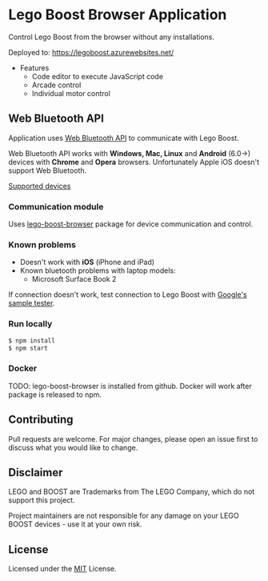 # Lego Boost Browser Application

Control Lego Boost from the browser without any installations.

Deployed to: https://legoboost.azurewebsites.net/

* Features
  * Code editor to execute JavaScript code
  * Arcade control
  * Individual motor control

## Web Bluetooth API

Application uses [Web Bluetooth API](https://developer.mozilla.org/en-US/docs/Web/API/Web_Bluetooth_API) to communicate with Lego Boost. 

Web Bluetooth API works with __Windows, Mac, Linux__ and __Android__ (6.0->) devices with __Chrome__ and __Opera__ browsers. Unfortunately Apple iOS doesn't support Web Bluetooth. 

[Supported devices](https://github.com/WebBluetoothCG/web-bluetooth/blob/master/implementation-status.md)

### Communication module

Uses [lego-boost-browser](https://github.com/ttu/lego-boost-browser) package for device communication and control.

### Known problems

* Doesn't work with __iOS__ (iPhone and iPad)
* Known bluetooth problems with laptop models:
  * Microsoft Surface Book 2

If connection doesn't work, test connection to Lego Boost with [Google's sample tester](https://googlechrome.github.io/samples/web-bluetooth/read-characteristic-value-changed.html).

### Run locally

```sh
$ npm install
$ npm start
```

### Docker

TODO: lego-boost-browser is installed from github. Docker will work after package is released to npm.

## Contributing

Pull requests are welcome. For major changes, please open an issue first to discuss what you would like to change.

## Disclaimer

LEGO and BOOST are Trademarks from The LEGO Company, which do not support this project. 

Project maintainers are not responsible for any damage on your LEGO BOOST devices - use it at your own risk.

## License

Licensed under the [MIT](https://github.com/ttu/lego-boost-app/blob/master/LICENSE) License.